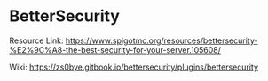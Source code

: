 # BetterSecurity
Resource Link: https://www.spigotmc.org/resources/bettersecurity-%E2%9C%A8-the-best-security-for-your-server.105608/

Wiki: https://zs0bye.gitbook.io/bettersecurity/plugins/bettersecurity
